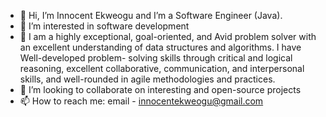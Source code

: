 - 👋 Hi, I’m Innocent Ekweogu and I’m a Software Engineer (Java).
- 👀 I’m interested in software development
- 🌱 I am a highly exceptional, goal-oriented, and Avid problem solver with an excellent understanding of data structures and algorithms. I have Well-developed problem-    solving skills through critical and logical reasoning, excellent collaborative, communication, and interpersonal skills, and well-rounded in agile methodologies and  practices.
- 💞️ I’m looking to collaborate on interesting and open-source projects
- 📫 How to reach me: email - innocentekweogu@gmail.com

<!---
Innocent-Ogesiano/Innocent-Ogesiano is a ✨ special ✨ repository because its `README.md` (this file) appears on your GitHub profile.
You can click the Preview link to take a look at your changes.
--->
